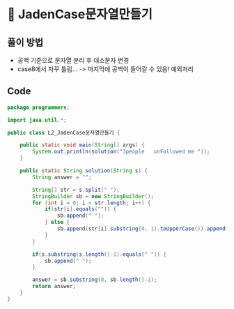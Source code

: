 # 📘 JadenCase문자열만들기

## 풀이 방법
- 공백 기준으로 문자열 분리 후 대소문자 변경
- case8에서 자꾸 틀림... -> 마지막에 공백이 들어갈 수 있음! 예외처리

## Code

```java
package programmers;

import java.util.*;

public class L2_JadenCase문자열만들기 {

	public static void main(String[] args) {
		System.out.println(solution("3people   unFollowed me "));
	}

	public static String solution(String s) {
		String answer = "";

		String[] str = s.split(" ");
		StringBuilder sb = new StringBuilder();
		for (int i = 0; i < str.length; i++) {
			if(str[i].equals("")) {
				sb.append(" ");
			} else {
				sb.append(str[i].substring(0, 1).toUpperCase()).append(str[i].substring(1).toLowerCase()).append(" ");
			}
		}

		if(s.substring(s.length()-1).equals(" ")) {
			sb.append(" ");
		}

		answer = sb.substring(0, sb.length()-1);
		return answer;
	}
}


```